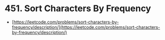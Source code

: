 # 451. Sort Characters By Frequency

- [https://leetcode.com/problems/sort-characters-by-frequency/description/](https://leetcode.com/problems/sort-characters-by-frequency/description/)
